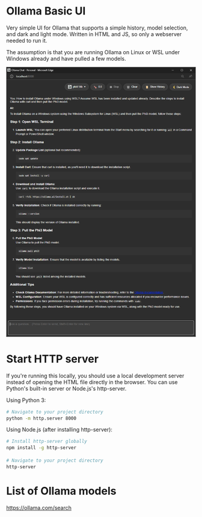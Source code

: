 # Ollama Basic UI
Very simple UI for Ollama that supports a simple history, model selection, and dark and light mode. Written in HTML and JS, so only a webserver needed to run it.

The assumption is that you are running Ollama on Linux or WSL under Windows already and have pulled a few models.

![Screenshot of UI](images/screenshot_UI.png "Screenshot of UI")

# Start HTTP server

If you're running this locally, you should use a local development server instead of opening the HTML file directly in the browser. You can use Python's built-in server or Node.js's http-server.

Using Python 3:
```bash
# Navigate to your project directory
python -m http.server 8000
```

Using Node.js (after installing http-server):
```bash
# Install http-server globally
npm install -g http-server

# Navigate to your project directory
http-server
```

# List of Ollama models

https://ollama.com/search
